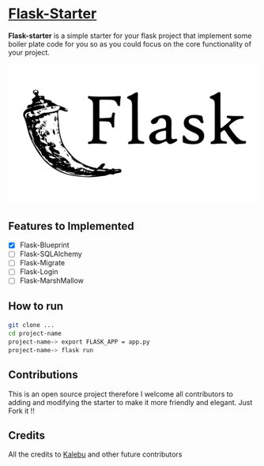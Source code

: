 # [Flask-Starter](#)

**Flask-starter** is a simple starter for your flask project that implement some boiler plate code for you so as you could focus on the core functionality of your project.

<img src="flask.webp">

## Features to Implemented

- [x] Flask-Blueprint
- [ ] Flask-SQLAlchemy
- [ ] Flask-Migrate
- [ ] Flask-Login
- [ ] Flask-MarshMallow

## How to run

```bash
git clone ...
cd project-name
project-name-> export FLASK_APP = app.py 
project-name-> flask run 
```

## Contributions

This is an open source project therefore I welcome all contributors to adding and modifying the starter to make it more friendly and elegant. Just Fork it !!

## Credits

All the credits to [Kalebu](https://github.com/kalebu) and other future contributors
